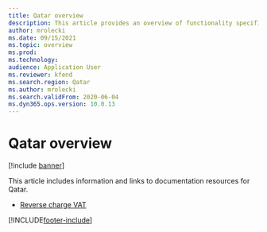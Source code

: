 ```yaml
---
title: Qatar overview
description: This article provides an overview of functionality specific to Qatar.
author: mrolecki
ms.date: 09/15/2021
ms.topic: overview
ms.prod: 
ms.technology: 
audience: Application User
ms.reviewer: kfend
ms.search.region: Qatar
ms.author: mrolecki
ms.search.validFrom: 2020-06-04
ms.dyn365.ops.version: 10.0.13
---
```


# Qatar overview

[!include [banner](../../includes/banner.md)]

This article includes information and links to documentation resources for Qatar.

- [Reverse charge VAT](../global/emea-reverse-charge.md)


[!INCLUDE[footer-include](../../../includes/footer-banner.md)]
